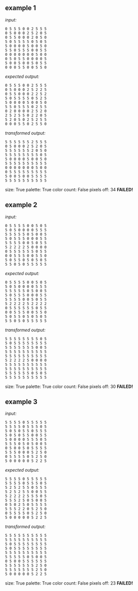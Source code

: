 
## example 1
*input:*
```
0 5 5 5 0 0 2 5 5 5
0 5 0 0 0 2 5 2 0 5
0 5 5 0 0 0 2 0 5 0
5 0 5 5 5 5 0 5 0 5
5 0 0 0 0 5 0 0 5 0
5 5 0 5 5 5 0 0 5 5
0 0 0 0 0 0 0 5 0 0
0 5 0 5 5 0 0 0 0 5
5 0 0 5 0 0 5 0 5 5
0 0 0 5 5 0 0 5 5 0
```
*expected output:*
```
0 5 5 5 0 0 2 5 5 5
0 5 0 0 0 2 5 2 2 5
0 5 5 0 0 0 2 2 5 2
5 0 5 5 5 5 0 5 2 5
5 0 0 0 0 5 0 0 5 0
5 5 0 5 5 5 0 2 5 5
0 2 0 0 0 0 2 5 2 0
2 5 2 5 5 0 2 2 0 5
5 2 0 5 0 2 5 2 5 5
0 0 0 5 5 0 2 5 5 0
```
*transformed output:*
```
5 5 5 5 5 5 2 5 5 5
0 5 0 0 0 2 5 2 0 5
5 5 5 5 5 5 2 0 5 0
5 5 5 5 5 5 5 5 0 5
5 0 0 0 0 5 0 0 5 0
5 5 5 5 5 5 5 5 5 5
0 0 0 0 0 0 0 5 0 0
0 5 5 5 5 5 5 5 5 5
5 0 0 5 0 0 5 5 5 5
5 5 5 5 5 5 5 5 5 5
```
size: True
palette: True
color count: False
pixels off: 34
**FAILED!**

## example 2
*input:*
```
0 5 5 5 5 0 0 5 0 5
5 0 5 0 0 0 0 5 5 5
5 5 5 5 5 0 5 0 0 5
5 0 5 5 5 0 0 0 5 5
5 5 5 5 0 0 5 0 5 5
5 2 2 2 2 5 0 0 0 0
0 5 5 5 5 5 5 0 5 5
0 0 5 5 5 0 0 5 5 0
5 0 5 5 0 5 0 5 0 5
5 5 0 5 0 5 5 5 5 5
```
*expected output:*
```
0 5 5 5 5 0 0 5 0 5
5 0 5 0 0 0 0 5 5 5
5 5 5 5 5 0 5 0 0 5
5 0 5 5 5 0 0 0 5 5
5 5 5 5 0 0 5 0 5 5
5 2 2 2 2 5 2 2 2 2
0 5 5 5 5 5 5 0 5 5
0 0 5 5 5 0 0 5 5 0
5 0 5 5 0 5 0 5 0 5
5 5 0 5 0 5 5 5 5 5
```
*transformed output:*
```
5 5 5 5 5 5 5 5 0 5
5 0 5 5 5 5 5 5 5 5
5 5 5 5 5 5 5 0 0 5
5 5 5 5 5 5 5 5 5 5
5 5 5 5 5 5 5 5 5 5
5 2 2 2 2 5 0 0 0 0
5 5 5 5 5 5 5 5 5 5
5 5 5 5 5 5 5 5 5 5
5 5 5 5 5 5 0 5 0 5
5 5 5 5 5 5 5 5 5 5
```
size: True
palette: True
color count: False
pixels off: 30
**FAILED!**

## example 3
*input:*
```
5 5 5 5 0 5 5 5 5 5
5 5 5 5 0 5 5 5 0 5
5 0 5 0 5 5 0 5 5 5
5 0 5 0 5 5 0 0 5 5
5 0 0 0 0 5 5 5 0 5
5 5 5 0 5 0 5 0 0 5
0 5 0 0 5 0 5 5 5 5
5 5 5 0 0 0 5 2 5 0
0 5 5 5 5 0 5 2 5 0
5 0 0 0 0 0 5 2 2 5
```
*expected output:*
```
5 5 5 5 0 5 5 5 5 5
5 5 5 5 0 5 5 5 0 5
5 2 5 2 5 5 0 5 5 5
5 2 5 2 5 5 0 0 5 5
5 2 2 2 2 5 5 5 0 5
5 5 5 2 5 0 5 0 0 5
0 5 0 2 5 0 5 5 5 5
5 5 5 2 2 0 5 2 5 0
0 5 5 5 5 0 5 2 5 0
5 0 0 0 0 0 5 2 2 5
```
*transformed output:*
```
5 5 5 5 5 5 5 5 5 5
5 5 5 5 5 5 5 5 5 5
5 0 5 5 5 5 5 5 5 5
5 0 5 5 5 5 5 5 5 5
5 5 5 5 5 5 5 5 5 5
5 5 5 5 5 0 5 0 0 5
0 5 0 0 5 5 5 5 5 5
5 5 5 5 5 5 5 2 5 0
5 5 5 5 5 5 5 2 5 0
5 0 0 0 0 0 5 2 2 5
```
size: True
palette: True
color count: False
pixels off: 23
**FAILED!**
